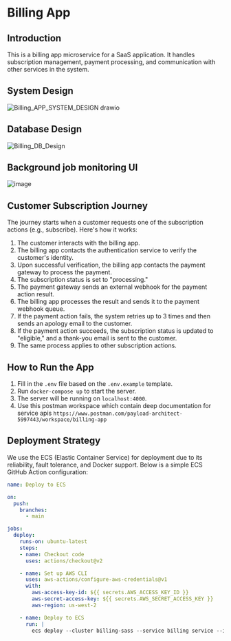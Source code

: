 # Billing App

## Introduction

This is a billing app microservice for a SaaS application. It handles subscription management, payment processing, and communication with other services in the system.

## System Design

![Billing_APP_SYSTEM_DESIGN drawio](https://github.com/user-attachments/assets/4cf473a9-b3d7-4240-918b-5bffbe6458b8)


## Database Design

![Billing_DB_Design](https://github.com/user-attachments/assets/2c90045d-546c-43c8-a261-1f58c9461b88)

## Background job monitoring UI

![image](https://github.com/user-attachments/assets/13ad90df-c71d-466b-9fb3-aef3f2d45048)

## Customer Subscription Journey

The journey starts when a customer requests one of the subscription actions (e.g., subscribe). Here's how it works:

1. The customer interacts with the billing app.
2. The billing app contacts the authentication service to verify the customer's identity.
3. Upon successful verification, the billing app contacts the payment gateway to process the payment.
4. The subscription status is set to "processing."
5. The payment gateway sends an external webhook for the payment action result.
6. The billing app processes the result and sends it to the payment webhook queue.
7. If the payment action fails, the system retries up to 3 times and then sends an apology email to the customer.
8. If the payment action succeeds, the subscription status is updated to "eligible," and a thank-you email is sent to the customer.
9. The same process applies to other subscription actions.

## How to Run the App

1. Fill in the `.env` file based on the `.env.example` template.
2. Run `docker-compose up` to start the server.
3. The server will be running on `localhost:4000`.
4. Use this postman workspace which contain deep documentation for service apis `https://www.postman.com/payload-architect-5997443/workspace/billing-app`

## Deployment Strategy

We use the ECS (Elastic Container Service) for deployment due to its reliability, fault tolerance, and Docker support. Below is a simple ECS GitHub Action configuration:

```yaml
name: Deploy to ECS

on:
  push:
    branches:
      - main

jobs:
  deploy:
    runs-on: ubuntu-latest
    steps:
    - name: Checkout code
      uses: actions/checkout@v2

    - name: Set up AWS CLI
      uses: aws-actions/configure-aws-credentials@v1
      with:
        aws-access-key-id: ${{ secrets.AWS_ACCESS_KEY_ID }}
        aws-secret-access-key: ${{ secrets.AWS_SECRET_ACCESS_KEY }}
        aws-region: us-west-2

    - name: Deploy to ECS
      run: |
        ecs deploy --cluster billing-sass --service billing service --image billing_app
```
